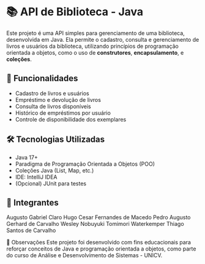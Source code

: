 # 📚 API de Biblioteca - Java

Este projeto é uma API simples para gerenciamento de uma biblioteca, desenvolvida em Java. Ela permite o cadastro, 
consulta e gerenciamento de livros e usuários da biblioteca, utilizando princípios de programação orientada a objetos, 
como o uso de **construtores**, **encapsulamento**, e **coleções**.

## 🔧 Funcionalidades

- Cadastro de livros e usuários
- Empréstimo e devolução de livros
- Consulta de livros disponíveis
- Histórico de empréstimos por usuário
- Controle de disponibilidade dos exemplares

## 🛠️ Tecnologias Utilizadas

- Java 17+
- Paradigma de Programação Orientada a Objetos (POO)
- Coleções Java (List, Map, etc.)
- IDE: IntelliJ IDEA
- (Opcional) JUnit para testes

## 👥 Integrantes
Augusto Gabriel Claro
Hugo Cesar Fernandes de Macedo
Pedro Augusto Gerhard de Carvalho
Wesley Nobuyuki Tomimori Waterkemper
Thiago Santos de Carvalho

📌 Observações
Este projeto foi desenvolvido com fins educacionais para reforçar conceitos de Java e programação orientada a objetos, como parte do curso de Análise e Desenvolvimento de Sistemas - UNICV.
